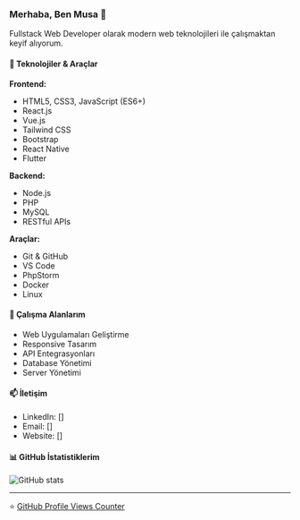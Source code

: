 ### Merhaba, Ben Musa 👋

Fullstack Web Developer olarak modern web teknolojileri ile çalışmaktan keyif alıyorum.

#### 🔧 Teknolojiler & Araçlar

**Frontend:**
- HTML5, CSS3, JavaScript (ES6+)
- React.js
- Vue.js
- Tailwind CSS
- Bootstrap
- React Native
- Flutter

**Backend:**
- Node.js
- PHP
- MySQL
- RESTful APIs

**Araçlar:**
- Git & GitHub
- VS Code
- PhpStorm
- Docker
- Linux

#### 💼 Çalışma Alanlarım
- Web Uygulamaları Geliştirme
- Responsive Tasarım
- API Entegrasyonları
- Database Yönetimi
- Server Yönetimi

#### 📫 İletişim
- LinkedIn: []
- Email: []
- Website: []

#### 📊 GitHub İstatistiklerim
![GitHub stats](https://github-readme-stats.vercel.app/api?username=alprde&show_icons=true&theme=radical)

---
⭐️ [GitHub Profile Views Counter](https://github.com/alprde) 
